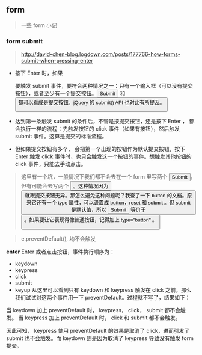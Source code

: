 ## form
> 一些 form 小记

### form submit
> http://david-chen-blog.logdown.com/posts/177766-how-forms-submit-when-pressing-enter

- 按下 Enter 时，如果 <form> 要触发 submit 事件，要符合两种情况之一：只有一个输入框（可以没有提交按钮），或者至少有一个提交按钮。<input type="submit"> 和 <button> 都可以看成是提交按钮。jQuery 的 submit() API 也对此有所提及。

- 达到第一条触发 submit 的条件后，不管是按提交按钮，还是按下 Enter ，<form> 都会执行一样的流程：先触发按钮的 click 事件（如果有按钮），然后触发 submit 事件。这算是提交的标准流程。

- 但如果提交按钮有多个，<form> 会把第一个出现的按钮作为默认提交按钮，按下 Enter 触发 click 事件时，也只会触发这一个按钮的事件。想触发其他按钮的 click 事件，只能去手动点击。

>这里有一个坑，一般情况下我们都不会去在一个 form 里写两个 <input type="submit">，但有可能会去写两个 <button> 。这种情况因为 <button> 就跟提交按钮无异。那怎么避免这种问题呢？我查了一下 button 的文档。原来它还有一个 type 属性，可以设置成 button，reset 和 submit 。但 submit 是默认值，所以 <input type="submit"> 等价于 <button type="submit">。如果要让它表现得像普通按钮，记得加上 type="button" 。

> e.preventDefault(), 均不会触发

**enter**
Enter 或者点击按钮，事件执行顺序为：

- keydown
- keypress
- click
- submit
- keyup
从这里可以看到只有 keydown 和 keypress 触发在 click 之前，那么我们试试对这两个事件用一下 preventDefault。过程就不写了，结果如下：

当 keydown 加上 preventDefault 时， keypress， click， submit 都不会触发。
当 keypress 加上 preventDefault 时， click 和 submit 都不会触发。

因此可知， keypress 使用 preventDefault 的效果是取消了 click，进而引发了 submit 也不会触发。而 keydown 则是因为取消了 keypress 导致没有触发 form 提交。